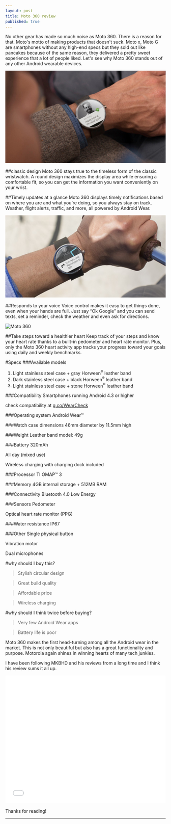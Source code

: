 ```yaml
---
layout: post
title: Moto 360 review
published: true
---
```


No other gear has made so much noise as Moto 360. There is a reason for that. Moto's motto of making products that doesn't suck. Moto x, Moto G are smartphones without any high-end specs  but they sold out like pancakes because of the same reason, they delivered a pretty sweet experience that a lot of people liked. Let's see why Moto 360 stands out of any other Android wearable devices.

![moto 360](/images/moto-360-3.jpg)



##classic design
Moto 360 stays true to the timeless form of the classic wristwatch. A round design maximizes the display area while ensuring a comfortable fit, so you can get the information you want conveniently on your wrist.

##Timely updates at a glance
Moto 360 displays timely notifications based on where you are and what you’re doing, so you always stay on track. Weather, flight alerts, traffic, and more, all powered by Android Wear.

![Moto 360](/images/Moto-360_Map-820x420.jpg)

##Responds to your voice
Voice control makes it easy to get things done, even when your hands are full. Just say “Ok Google” and you can send texts, set a reminder, check the weather and even ask for directions.

![Moto 360](https://lh5.googleusercontent.com/-N5EDVyp8cI8/VDaRP8oETsI/AAAAAAAAAEY/YjuMqEl0rK0/w1042-h588-no/Moto-360-7.jpg)

##Take steps toward a healthier heart
Keep track of your steps and know your heart rate thanks to a built-in pedometer and heart rate monitor. Plus, only the Moto 360 heart activity app tracks your progress toward your goals using daily and weekly benchmarks.


#Specs
###Available models
1. Light stainless steel case + gray Horween<sup>®</sup> leather band
2. Dark stainless steel case + black Horween<sup>®</sup> leather band
3. Light stainless steel case + stone Horween<sup>®</sup> leather band

###Compatibility
Smartphones running Android 4.3 or higher

check compatibility at [g.co/WearCheck](http://www.android.com/wear/check/)

###Operating system
Android Wear™

###Watch case dimensions
46mm diameter by 11.5mm high

###Weight
Leather band model: 49g

###Battery 
320mAh

All day (mixed use)

Wireless charging with charging dock included


###Processor
TI OMAP™ 3

###Memory
4GB internal storage + 512MB RAM

###Connectivity
Bluetooth 4.0 Low Energy

###Sensors
Pedometer

Optical heart rate monitor (PPG)

###Water resistance
IP67

###Other
Single physical button

Vibration motor

Dual microphones

#why should I buy this?
>Stylish circular design

>Great build quality

>Affordable price

>Wireless charging

#why should I think twice before buying?
>Very few Android Wear apps

>Battery life is poor


Moto 360 makes the first head-turning among all the Android wear in the market. This is not only beautiful but also has a great functionality and purpose. Motorola again shines in winning hearts of many tech junkies.

I have been following MKBHD and his reviews from a long time and I think his review sums it all up.

<iframe width="100%" height="400" src="//www.youtube.com/embed/X8DOUSGGw10" frameborder="0" allowfullscreen></iframe>




Thanks for reading!


-----------------